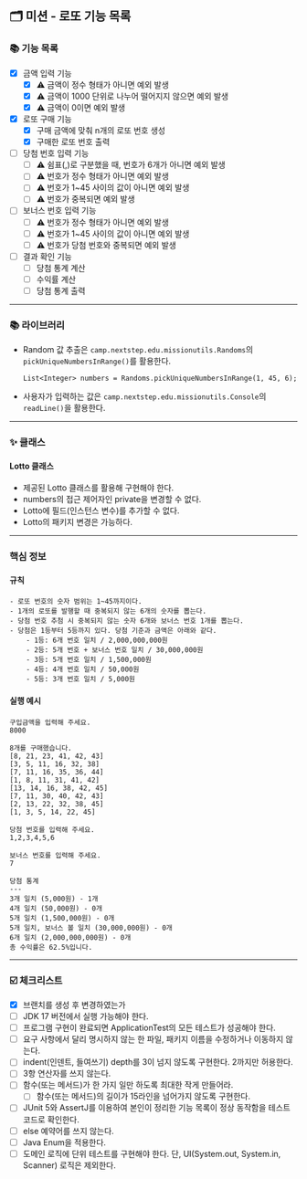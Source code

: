## 🗂 미션 - 로또 기능 목록

###  📚 기능 목록

- [x] 금액 입력 기능
  * [x] ⚠️ 금액이 정수 형태가 아니면 예외 발생
  * [x] ⚠️ 금액이 1000 단위로 나누어 떨어지지 않으면 예외 발생
  * [x] ⚠️ 금액이 0이면 예외 발생

-[x] 로또 구매 기능
  + [x] 구매 금액에 맞춰 n개의 로또 번호 생성
  + [x] 구매한 로또 번호 출력
  
- [ ] 당첨 번호 입력 기능
    * [ ] ⚠️ 쉼표(,)로 구분했을 때, 번호가 6개가 아니면 예외 발생
    * [ ] ⚠️ 번호가 정수 형태가 아니면 예외 발생
    * [ ] ⚠️ 번호가 1~45 사이의 값이 아니면 예외 발생
    * [ ] ⚠️ 번호가 중복되면 예외 발생
  
- [ ] 보너스 번호 입력 기능
    * [ ] ⚠️ 번호가 정수 형태가 아니면 예외 발생
    * [ ] ⚠️ 번호가 1~45 사이의 값이 아니면 예외 발생
    * [ ] ⚠️ 번호가 당첨 번호와 중복되면 예외 발생

- [ ] 결과 확인 기능
  + [ ] 당첨 통계 계산
  + [ ] 수익률 계산
  + [ ] 당첨 통계 출력

---

### 📚 라이브러리
- Random 값 추출은 `camp.nextstep.edu.missionutils.Randoms`의 `pickUniqueNumbersInRange()`를 활용한다.
  ```
  List<Integer> numbers = Randoms.pickUniqueNumbersInRange(1, 45, 6);
  ```
- 사용자가 입력하는 값은 `camp.nextstep.edu.missionutils.Console`의 `readLine()`을 활용한다.

---

### ✨ 클래스

#### Lotto 클래스
- 제공된 Lotto 클래스를 활용해 구현해야 한다.
- numbers의 접근 제어자인 private을 변경할 수 없다.
- Lotto에 필드(인스턴스 변수)를 추가할 수 없다.
- Lotto의 패키지 변경은 가능하다.

---

### 핵심 정보

#### 규칙
```text
- 로또 번호의 숫자 범위는 1~45까지이다.
- 1개의 로또를 발행할 때 중복되지 않는 6개의 숫자를 뽑는다.
- 당첨 번호 추첨 시 중복되지 않는 숫자 6개와 보너스 번호 1개를 뽑는다.
- 당첨은 1등부터 5등까지 있다. 당첨 기준과 금액은 아래와 같다.
    - 1등: 6개 번호 일치 / 2,000,000,000원
    - 2등: 5개 번호 + 보너스 번호 일치 / 30,000,000원
    - 3등: 5개 번호 일치 / 1,500,000원
    - 4등: 4개 번호 일치 / 50,000원
    - 5등: 3개 번호 일치 / 5,000원
```

#### 실행 예시
```
구입금액을 입력해 주세요.
8000

8개를 구매했습니다.
[8, 21, 23, 41, 42, 43] 
[3, 5, 11, 16, 32, 38] 
[7, 11, 16, 35, 36, 44] 
[1, 8, 11, 31, 41, 42] 
[13, 14, 16, 38, 42, 45] 
[7, 11, 30, 40, 42, 43] 
[2, 13, 22, 32, 38, 45] 
[1, 3, 5, 14, 22, 45]

당첨 번호를 입력해 주세요.
1,2,3,4,5,6

보너스 번호를 입력해 주세요.
7

당첨 통계
---
3개 일치 (5,000원) - 1개
4개 일치 (50,000원) - 0개
5개 일치 (1,500,000원) - 0개
5개 일치, 보너스 볼 일치 (30,000,000원) - 0개
6개 일치 (2,000,000,000원) - 0개
총 수익률은 62.5%입니다.
```


---

###  ☑️ 체크리스트

- [x] 브랜치를 생성 후 변경하였는가
- [ ] JDK 17 버전에서 실행 가능해야 한다.
- [ ] 프로그램 구현이 완료되면 ApplicationTest의 모든 테스트가 성공해야 한다.
- [ ] 요구 사항에서 달리 명시하지 않는 한 파일, 패키지 이름을 수정하거나 이동하지 않는다.
- [ ] indent(인덴트, 들여쓰기) depth를 3이 넘지 않도록 구현한다. 2까지만 허용한다.
- [ ] 3항 연산자를 쓰지 않는다.
- [ ] 함수(또는 메서드)가 한 가지 일만 하도록 최대한 작게 만들어라.
  - [ ] 함수(또는 메서드)의 길이가 15라인을 넘어가지 않도록 구현한다.
- [ ] JUnit 5와 AssertJ를 이용하여 본인이 정리한 기능 목록이 정상 동작함을 테스트 코드로 확인한다.
- [ ] else 예약어를 쓰지 않는다.
- [ ] Java Enum을 적용한다.
- [ ] 도메인 로직에 단위 테스트를 구현해야 한다. 단, UI(System.out, System.in, Scanner) 로직은 제외한다.

